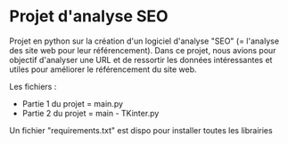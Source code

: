 # Projet d'analyse SEO

Projet en python sur la création d'un logiciel d'analyse "SEO" (= l'analyse des site web pour leur référencement).
Dans ce projet, nous avions pour objectif d'analyser une URL et de ressortir les données intéressantes et utiles pour améliorer le référencement du site web.

Les fichiers :
- Partie 1 du projet = main.py
- Partie 2 du projet = main - TKinter.py

Un fichier "requirements.txt" est dispo pour installer toutes les librairies
